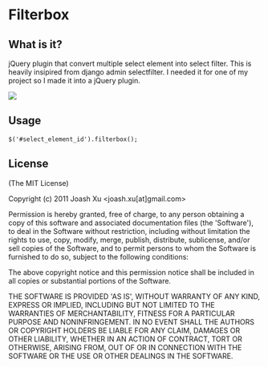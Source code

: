 
# Filterbox 

## What is it?

jQuery plugin that convert multiple select element into select filter.
This is heavily insipired from django admin selectfilter.
I needed it for one of my project so I made it into a jQuery plugin.

![](http://github.com/jxu/jquery.filterbox/raw/master/demo/screenshot/screen_shot.png)
    
## Usage

    $('#select_element_id').filterbox();

## License 

(The MIT License)

Copyright (c) 2011 Joash Xu &lt;joash.xu[at]gmail.com&gt;

Permission is hereby granted, free of charge, to any person obtaining
a copy of this software and associated documentation files (the
'Software'), to deal in the Software without restriction, including
without limitation the rights to use, copy, modify, merge, publish,
distribute, sublicense, and/or sell copies of the Software, and to
permit persons to whom the Software is furnished to do so, subject to
the following conditions:

The above copyright notice and this permission notice shall be
included in all copies or substantial portions of the Software.

THE SOFTWARE IS PROVIDED 'AS IS', WITHOUT WARRANTY OF ANY KIND,
EXPRESS OR IMPLIED, INCLUDING BUT NOT LIMITED TO THE WARRANTIES OF
MERCHANTABILITY, FITNESS FOR A PARTICULAR PURPOSE AND NONINFRINGEMENT.
IN NO EVENT SHALL THE AUTHORS OR COPYRIGHT HOLDERS BE LIABLE FOR ANY
CLAIM, DAMAGES OR OTHER LIABILITY, WHETHER IN AN ACTION OF CONTRACT,
TORT OR OTHERWISE, ARISING FROM, OUT OF OR IN CONNECTION WITH THE
SOFTWARE OR THE USE OR OTHER DEALINGS IN THE SOFTWARE.